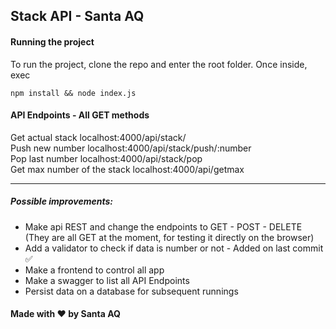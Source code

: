 ## Stack API - Santa AQ

#### Running the project

To run the project, clone the repo and enter the root folder.
Once inside, exec
    

    npm install && node index.js

#### API Endpoints - All GET methods

Get actual stack localhost:4000/api/stack/   
Push new number localhost:4000/api/stack/push/:number   
Pop last number localhost:4000/api/stack/pop   
Get max number of the stack localhost:4000/api/getmax   

---

##### Possible improvements:

- Make api REST and change the endpoints to GET - POST - DELETE (They are all GET at the moment, for testing it directly on the browser)
- Add a validator to check if data is number or not - Added on last commit ✅
- Make a frontend to control all app
- Make a swagger to list all API Endpoints
- Persist data on a database for subsequent runnings
#### Made with ♥ by Santa AQ
